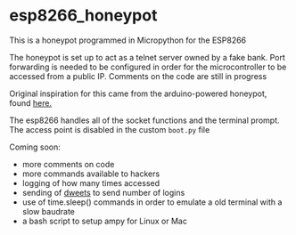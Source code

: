 # esp8266_honeypot
This is a honeypot programmed in Micropython for the ESP8266

The honeypot is set up to act as a telnet server owned by a fake bank.
Port forwarding is needed to be configured in order for the microcontroller to be accessed from a public IP.
Comments on the code are still in progress

Original inspiration for this came from the arduino-powered honeypot, found [here.](https://www.reddit.com/r/arduino/comments/5ngt87/this_is_my_arduinopowered_honeypot_if_you_want_to/)

The esp8266 handles all of the socket functions and the terminal prompt.  The access point is disabled in the custom `boot.py` file

Coming soon:

 - more comments on code
 - more commands available to hackers
 - logging of how many times accessed
 - sending of [dweets](http://dweet.io/) to send number of logins
 - use of time.sleep() commands in order to emulate a old terminal with a slow baudrate
 - a bash script to setup ampy for Linux or Mac